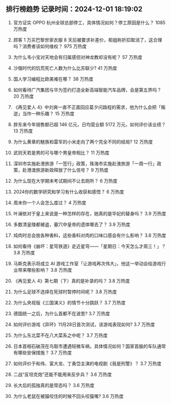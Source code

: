 
## 排行榜趋势 记录时间：2024-12-01 18:19:02
  
  1. 官方证实 OPPO 杭州全球总部停工，具体情况如何？停工原因是什么？ 1085 万热度
    
  2. 顾客 1 万买巴黎世家衣服 8 天后被要求补差价，柜姐称折扣取消了，这合理吗？消费者该如何维权？ 975 万热度
    
  3. 为什么韦小宝对天地会有归属感但对神龙教却没有呢？ 57 万热度
    
  4. 沙俄时代的饥荒死亡人数为什么比苏联少? 41 万热度
    
  5. 国人学习编程比欧美难在哪？ 38 万热度
    
  6. 如何看待广汽集团与华为签约打造全新高端智能汽车品牌，会是第五界吗？ 20 万热度
    
  7. 《再见爱人 4》中刘爽一直不正面回应葛夕问路程的需求，他为什么会把「叛逆」当作一种乐趣？ 15 万热度
    
  8. 胖东来今年销售额已超 146 亿元，日均营业额 5172 万元，如何评价该业绩？ 13 万热度
    
  9. 为什么黄章的魅族和雷军的小米走向了两个完全不同的结局? 12 万热度
    
  10. 武则天若是男的可与哪个男皇帝相比？ 11 万热度
    
  11. 深圳市实施赴港旅游「一签行」政策，珠海市实施赴澳旅游「一周一行」政策，赴港澳旅游新政释放了什么信号？ 9 万热度
    
  12. 为什么现在大学期末考试期间不让去厕所？ 6 万热度
    
  13. 2024你的数学研究和学习有什么收获和感悟？ 6 万热度
    
  14. 周末你一个人会怎么度过？ 4 万热度
    
  15. 叶澜依对于皇上来说是一种怎样的存在，她真的是华妃的替身吗？ 3.9 万热度
    
  16. 多数清皇陵都被盗，墓穴中皇帝的遗体哪去了？ 3.9 万热度
    
  17. 炖肉时总会放各种香料，这些香料对肉的口味口感会有什么影响？ 3.8 万热度
    
  18. 如何看待《崩坏：星穹铁道》走近星穹——「星期日：今天怎么才周三！」？ 3.8 万热度
    
  19. 马斯克表示将成立 AI 游戏工作室「让游戏再次伟大」，他这一举动会给游戏行业带来哪些影响？ 3.8 万热度
    
  20. 《再见爱人 4》第七期（下）真的是补录的吗？ 3.8 万热度
    
  21. 为什么足球不选择在死球时暂停时间呢？ 3.8 万热度
    
  22. 为什么央视版《三国演义》的情节十分跳跃？ 3.7 万热度
    
  23. 德国统一之后，为什么首都不在波恩? 3.7 万热度
    
  24. 如何评价游戏《异环》11月28日首次测试，该游戏表现如何? 3.7 万热度
    
  25. 为什么东北菜不在八大菜系之中呢？ 3.7 万热度
    
  26. 日本首相石破茂在鸟取市遭遇轻微车祸，具体情况如何？国家首脑的车队通常有哪些安保措施？ 3.7 万热度
    
  27. 如何评价于和伟、富大龙、丁勇岱主演的电视剧《我是刑警》？ 3.7 万热度
    
  28. 二战“反坦克炮”还能不能用来反步兵？ 3.6 万热度
    
  29. 长大后的孤独真的是常态吗？ 3.6 万热度
    
  30. 为什么老鼠在被猫咬住的时候不回头咬猫嘴? 3.6 万热度
    